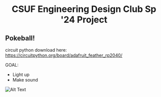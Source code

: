 <h1 align="center"> CSUF Engineering Design Club Sp '24 Project</h1>
<h2>Pokeball! </h2>

circuit python download here: https://circuitpython.org/board/adafruit_feather_rp2040/


GOAL:<br>
- Light up<br>
- Make sound<br>

![Alt Text](https://art.pixilart.com/88464a7c7255f0a.gif)

